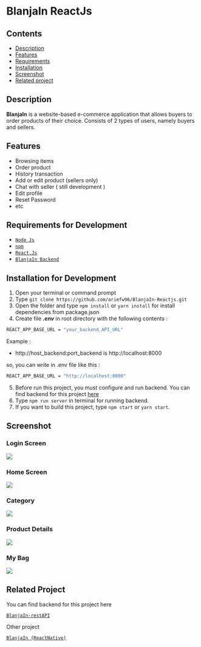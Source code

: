 # BlanjaIn ReactJs

## Contents

- [Description](#description)
- [Features](#features)
- [Requirements](#requirements-for-development)
- [Installation](#installation-for-development)
- [Screenshot](#screenshot)
- [Related project](#related-project)

## Description

**BlanjaIn** is a website-based e-commerce application that allows buyers to order
products of their choice. Consists of 2 types of users, namely buyers and
sellers.

## Features

- Browsing items
- Order product
- History transaction
- Add or edit product (sellers only)
- Chat with seller ( still development )
- Edit profile
- Reset Password
- etc

## Requirements for Development

- [`Node Js`](https://nodejs.org/en/)
- [`npm`](https://www.npmjs.com/get-npm)
- [`React.Js`](https://reactjs.org/)
- [`BlanjaIn Backend`](https://github.com/ariefw96/blanja-restAPI)

## Installation for Development

1. Open your terminal or command prompt
2. Type `git clone https://github.com/ariefw96/BlanjaIn-Reactjs.git`
3. Open the folder and type `npm install` or `yarn install` for install dependencies from package.json
4. Create file **_.env_** in root directory with the following contents :

```bash
REACT_APP_BASE_URL = "your_backend_API_URL"
```

Example :

- http://host_backend:port_backend is http://localhost:8000

so, you can write in .env file like this :

```bash
REACT_APP_BASE_URL = "http://localhost:8000"
```

5. Before run this project, you must configure and run backend. You can find backend for this project [here](https://github.com/ariefw96/blanja-restAPI)
6. Type `npm run server` in terminal for running backend.
7. If you want to build this project, type `npm start` or `yarn start`.

## Screenshot

### Login Screen

<img src="https://user-images.githubusercontent.com/70320451/108819959-1a5e8380-75ee-11eb-82f0-acf572dae37a.png" />

### Home Screen
<img src="https://user-images.githubusercontent.com/70320451/108819969-1d597400-75ee-11eb-8787-471405084482.png" />

### Category
<img src="https://user-images.githubusercontent.com/70320451/108819974-1fbbce00-75ee-11eb-95fc-91e1496e8163.png" />

### Product Details
<img src="https://user-images.githubusercontent.com/70320451/108819975-20ecfb00-75ee-11eb-970e-360712053499.png" />

### My Bag
<img src="https://user-images.githubusercontent.com/70320451/108819980-221e2800-75ee-11eb-8490-c191556f69ea.png" />

## Related Project

You can find backend for this project here

[`BlanjaIn-restAPI`](https://github.com/ariefw96/BlanjaIn-restAPI)

Other project

[`BlanjaIn (ReactNative)`](https://github.com/ariefw96/BlanjaIn-React-Native)






